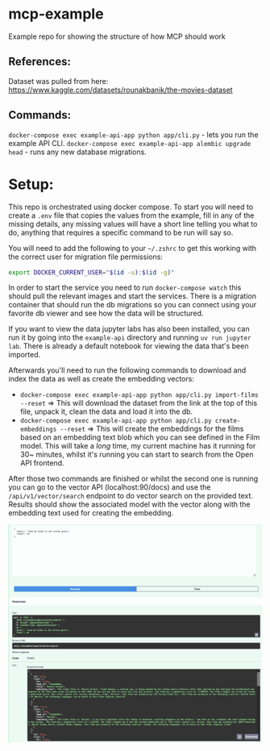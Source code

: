 # mcp-example
Example repo for showing the structure of how MCP should work

## References:
Dataset was pulled from here: https://www.kaggle.com/datasets/rounakbanik/the-movies-dataset

## Commands:
`docker-compose exec example-api-app python app/cli.py` - lets you run the example API CLI.
`docker-compose exec example-api-app alembic upgrade head` - runs any new database migrations.

# Setup:
This repo is orchestrated using docker compose. To start you will need to create a `.env` file that copies the values from the example, fill in any of the missing details, any missing values will have a short line telling you what to do, anything that requires a specific command to be run will say so.

You will need to add the following to your `~/.zshrc` to get this working with the correct user for migration file permissions:
```sh
export DOCKER_CURRENT_USER="$(id -u):$(id -g)"
```

In order to start the service you need to run `docker-compose watch` this should pull the relevant images and start the services. There is a migration container that should run the db migrations so you can connect using your favorite db viewer and see how the data will be structured.

If you want to view the data jupyter labs has also been installed, you can run it by going into the `example-api` directory and running `uv run jupyter lab`. There is already a default notebook for viewing the data that's been imported.

Afterwards you'll need to run the following commands to download and index the data as well as create the embedding vectors:

- `docker-compose exec example-api-app python app/cli.py import-films --reset` => This will download the dataset from the link at the top of this file, unpack it, clean the data and load it into the db.
- `docker-compose exec example-api-app python app/cli.py create-embeddings --reset` => This will create the embeddings for the films based on an embedding text blob which you can see defined in the Film model. This will take a _long_ time, my current machine has it running for 30~ minutes, whilst it's running you can start to search from the Open API frontend.

After those two commands are finished or whilst the second one is running you can go to the vector API (localhost:90/docs) and use the `/api/v1/vector/search` endpoint to do vector search on the provided text. Results should show the associated model with the vector along with the embedding text used for creating the embedding.

![alt text](public/image.png)